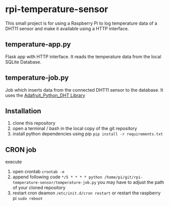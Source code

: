 # rpi-temperature-sensor
This small project is for using a Raspberry Pi to log temperature data of a DHT11 sensor and make it available using a HTTP interface.

## temperature-app.py
Flask app with HTTP interface. It reads the temperature data from the local SQLite Database.

## temperature-job.py
Job which inserts data from the connected DHT11 sensor to the database. It uses the [Adafruit_Python_DHT Library](https://github.com/adafruit/Adafruit_Python_DHT)

## Installation
1. clone this repository
2. open a terminal / bash in the local copy of the git repository
3. install python dependencies using pip `pip install -r requirements.txt`

## CRON job
execute 
1. open crontab `crontab -e`
2. append following code `*/5 * * * * python /home/pi/git/rpi-temperature-sensor/temperature-job.py` you may have to adjust the path of your cloned repository
3. restart cron deamon `/etc/init.d/cron restart` or restart the raspberry pi `sudo reboot`